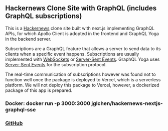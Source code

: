 ## Hackernews Clone Site with GraphQL (includes GraphQL subscriptions)

This is a [Hackernews](https://news.ycombinator.com/) clone site built with next.js implementing GraphQL APIs, for which Apollo Client is adopted in the frontend and GraphQL Yoga in the backend server.
           
Subscriptions are a GraphQL feature that allows a server to send data to its clients when a specific event happens. Subscriptions are usually implemented with [WebSockets](https://en.wikipedia.org/wiki/WebSocket) or [Server-Sent Events](https://developer.mozilla.org/en-US/docs/Web/API/Server-sent_events/Using_server-sent_events). GraphQL Yoga uses [Server-Sent Events](https://developer.mozilla.org/en-US/docs/Web/API/Server-sent_events/Using_server-sent_events) for the subscription protocol.

The real-time communication of subscriptions however was found not to function well once the package is deployed to Vercel, which is a serverless platform. We will not deploy this package to Vercel, however, a dockerized package of this app is prepared.

### Docker: docker run -p 3000:3000 jglchen/hackernews-nextjs-graphql-sse
### [GitHub](https://github.com/jglchen/hackernews-nextjs-graphql-sse)
